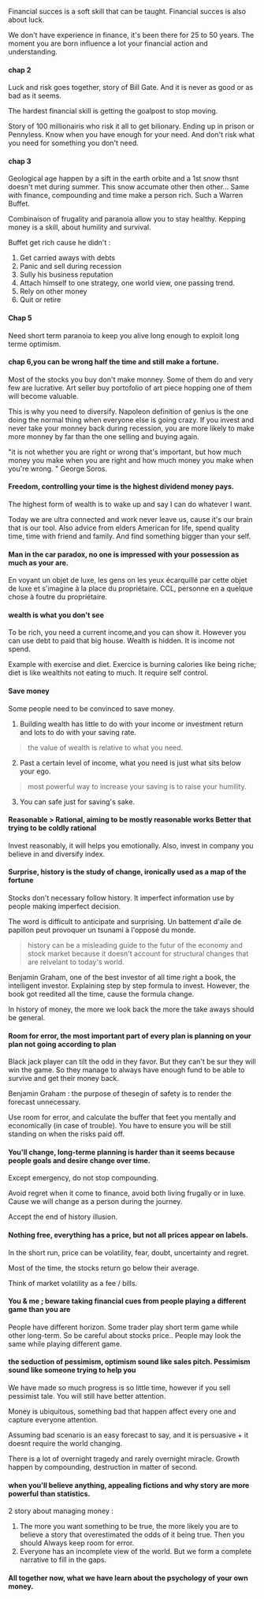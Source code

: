 Financial succes is a soft skill that can be taught. 
Financial succes is also about luck. 


We don't have experience in finance, it's been there for 25 to 50 years. 
The moment you are born influence a lot your financial action and understanding. 


#### chap 2
Luck and risk goes together, story of Bill Gate. And it is never as good or as bad as it seems. 

The hardest financial skill is getting the goalpost to stop moving. 

Story of 100 millionairis who risk it all to get bilionary. Ending up in prison or Pennyless. Know when you have enough for your need. And don't risk what you need for something you don't need. 

#### chap 3 
Geological age happen by a sift in the earth orbite and a 1st snow thsnt doesn't met during summer. This snow accumate other then other... 
Same with finance, compounding and time make a person rich. Such a Warren Buffet. 

Combinaison of frugality and paranoia allow you to stay healthy. 
Kepping money is a skill, about humility and survival. 

Buffet get rich cause he didn't :
1. Get carried aways with debts 
2. Panic and sell during recession 
3. Sully his business reputation 
4. Attach himself to one strategy, one world view, one passing trend. 
5. Rely on other money 
6. Quit or retire 


#### Chap 5
Need short term paranoia to keep you alive long enough to exploit long terme optimism. 

#### chap 6,you can be wrong half the time and still make a fortune. 

Most of the stocks you buy don't make monney. Some of them do and very few are lucrative.
Art seller buy portofolio of art piece hopping one of them will become valuable.

This is why you need to diversify. 
Napoleon definition of genius is the one doing the normal thing when everyone else is going crazy. 
If you invest and never take your monney back during recession, you are more likely to make more monney by far than the one selling and buying again. 

"it is not whether you are right or wrong that's important, but how much money you make when you are right and how much money you make when you're wrong. " George Soros. 

#### Freedom, controlling your time is the highest dividend money pays. 

The highest form of wealth is to wake up and say I can do whatever I want. 

Today we are ultra connected and work never leave us, cause it's our brain that is our tool.
Also advice from elders American for life, spend quality time, time with friend and family. And find something bigger than your self. 

#### Man in the car paradox, no one is impressed with your possession as much as your are. 

En voyant un objet de luxe, les gens on les yeux écarquillé par cette objet de luxe et s'imagine à la place du propriétaire. CCL, personne en a quelque chose à foutre du propriétaire. 


#### wealth is what you don't see
To be rich, you need a current income,and you can show it. However you can use debt to paid that big house.
Wealth is hidden. It is income not spend. 

Example with exercise and diet. 
Exercice is burning calories like being riche; diet is like wealthits not eating to much. It require self control. 


#### Save money 
Some people need to be convinced to save money. 

1. Building wealth has little to do with your income or investment return and lots to do with your saving rate. 

> the value of wealth is relative to what you need. 
2. Past a certain level of income, what you need is just what sits below your ego. 
> most powerful way to increase your saving is to raise your humility. 
3. You can safe just for saving's sake. 


#### Reasonable > Rational, aiming to be mostly reasonable works Better that trying to be coldly rational 
Invest reasonably, it will helps you emotionally. 
Also, invest in company you believe in and diversify index. 

#### Surprise, history is the study of change, ironically used as a map of the fortune

Stocks don't necessary follow history. It imperfect information use by people making imperfect decision. 

The word is difficult to anticipate and surprising. Un battement d'aile de papillon peut provoquer un tsunami à l'opposé du monde. 

> history can be a misleading guide to the futur of the economy and stock market because it doesn't account for structural changes that are relvelant to today's world. 

Benjamin Graham, one of the best investor of all time right a book, the intelligent investor. Explaining step by step formula to invest. However, the book got reedited all the time, cause the formula change. 

In history of money, the more we look back the more the take aways should be general. 

#### Room for error, the most important part of every plan is planning on your plan not going according to plan 

Black jack player can tilt the odd in they favor. But they can't be sur they will win the game. 
So they manage to always have enough fund to be able to survive and get their money back. 

Benjamin Graham : the purpose of thesegin of safety is to render the forecast unnecessary. 

Use room for error, and calculate the buffer that feet you mentally and economically (in case of trouble). 
You have to ensure you will be still standing on when the risks paid off. 


#### You'll change, long-terme planning is harder than it seems because people goals and desire change over time.

Except emergency, do not stop compounding. 

Avoid regret when it come to finance, avoid both living frugally or in luxe. Cause we will change as a person during the journey. 

Accept the end of history illusion. 


#### Nothing free, everything has a price, but not all prices appear on labels. 

In the short run, price can be volatility, fear, doubt, uncertainty and regret. 

Most of the time, the stocks return go below their average. 

Think of market volatility as a fee / bills. 


#### You & me ; beware taking financial cues from people playing a different game than you are

People have different horizon. Some trader play short term game while other long-term. So be careful about stocks price.. 
People may look the same while playing different game. 


#### the seduction of pessimism, optimism sound like sales pitch. Pessimism sound like someone trying to help you 

We have made so much progress is so little time, however if you sell pessimist tale. You will still have better attention. 

Money is ubiquitous, something bad that happen affect every one and capture everyone attention. 

Assuming bad scenario is an easy forecast to say, and it is persuasive + it doesnt require the world changing. 

There is a lot of overnight tragedy and rarely overnight miracle. 
Growth happen by compounding, destruction in matter of second. 



#### when you'll believe anything, appealing fictions and why story are more powerful than statistics. 
2 story about managing money :

1. The more you want something to be true, the more likely you are to believe a story that overestimated the odds of it being true. 
          Then you should Always keep room for error. 
2. Everyone has an incomplete view of the world. But we form a complete narrative to fill in the gaps. 


#### All together now, what we have learn about the psychology of your own money. 


